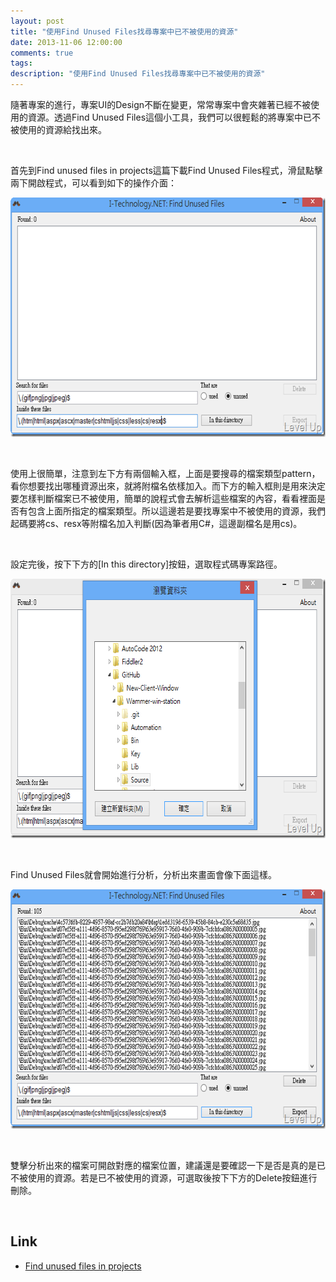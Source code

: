```yaml
---
layout: post
title: "使用Find Unused Files找尋專案中已不被使用的資源"
date: 2013-11-06 12:00:00
comments: true
tags: 
description: "使用Find Unused Files找尋專案中已不被使用的資源"
---
```

<p>隨著專案的進行，專案UI的Design不斷在變更，常常專案中會夾雜著已經不被使用的資源。透過Find Unused Files這個小工具，我們可以很輕鬆的將專案中已不被使用的資源給找出來。</p>  <p> </p>  <p>首先到Find unused files in projects</a>這篇下載Find Unused Files程式，滑鼠點擊兩下開啟程式，可以看到如下的操作介面：</p>  <p><a href="http://files.dotblogs.com.tw/larrynung/1303/Findunusedfiles_AFD0/image_8.png"><img style="border-top: 0px; border-right: 0px; border-bottom: 0px; border-left: 0px" border="0" alt="image" src="\images\posts\c1e733fc-2c6b-4984-ae7f-d263923f0104\image_thumb_3.png" width="644" height="383" /></a> </p>  <p> </p>  <p>使用上很簡單，注意到左下方有兩個輸入框，上面是要搜尋的檔案類型pattern，看你想要找出哪種資源出來，就將附檔名依樣加入。而下方的輸入框則是用來決定要怎樣判斷檔案已不被使用，簡單的說程式會去解析這些檔案的內容，看看裡面是否有包含上面所指定的檔案類型。所以這邊若是要找專案中不被使用的資源，我們起碼要將cs、resx等附檔名加入判斷(因為筆者用C#，這邊副檔名是用cs)。</p>  <p> </p>  <p>設定完後，按下下方的[In this directory]按鈕，選取程式碼專案路徑。</p>  <p><a href="http://files.dotblogs.com.tw/larrynung/1303/Findunusedfiles_AFD0/image_6.png"><img style="border-left-width: 0px; border-right-width: 0px; border-bottom-width: 0px; border-top-width: 0px" border="0" alt="image" src="\images\posts\c1e733fc-2c6b-4984-ae7f-d263923f0104\image_thumb_2.png" width="698" height="415" /></a></p>  <p> </p>  <p>Find Unused Files就會開始進行分析，分析出來畫面會像下面這樣。</p>  <p><a href="http://files.dotblogs.com.tw/larrynung/1303/Findunusedfiles_AFD0/image_10.png"><img style="border-top: 0px; border-right: 0px; border-bottom: 0px; border-left: 0px" border="0" alt="image" src="\images\posts\c1e733fc-2c6b-4984-ae7f-d263923f0104\image_thumb_4.png" width="644" height="383" /></a> </p>  <p> </p>  <p>雙擊分析出來的檔案可開啟對應的檔案位置，建議還是要確認一下是否是真的是已不被使用的資源。若是已不被使用的資源，可選取後按下下方的Delete按鈕進行刪除。</p>  <p> </p>  <h2>Link</h2>  <ul>   <li><a href="http://www.codeproject.com/Articles/555489/Findplusunusedplusfilesplusinplusprojects" target="_blank">Find unused files in projects </li> </ul>